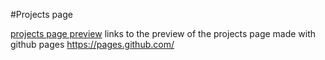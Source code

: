#Projects page

<a href="http://murphy917.github.io/projects">projects page preview</a> links to the preview of the projects page made with github pages https://pages.github.com/

